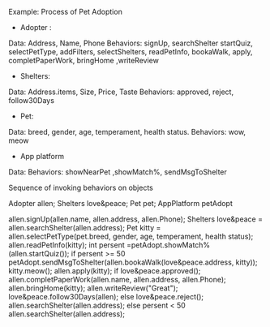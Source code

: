 Example: Process of Pet Adoption

- Adopter :

Data: Address, Name, Phone
Behaviors: signUp, searchShelter startQuiz, selectPetType, addFilters, selectShelters, readPetInfo, bookaWalk, apply, completPaperWork, bringHome ,writeReview

- Shelters:

Data: Address.items, Size, Price, Taste
Behaviors: approved, reject, follow30Days

- Pet:

Data: breed, gender, age, temperament, health status.
Behaviors: wow, meow


- App platform

Data: 
Behaviors: showNearPet ,showMatch%, sendMsgToShelter 

Sequence of invoking behaviors on objects

Adopter allen;
Shelters love&peace;
Pet pet;
AppPlatform petAdopt

allen.signUp(allen.name, allen.address, allen.Phone);
Shelters love&peace = allen.searchShelter(allen.address);
Pet kitty = allen.selectPetType(pet.breed, gender, age, temperament, health status);
allen.readPetInfo(kitty);
int persent =petAdopt.showMatch%(allen.startQuiz());
if persent >= 50
 petAdopt.sendMsgToShelter(allen.bookaWalk(love&peace.address, kitty));
 kitty.meow();
 allen.apply(kitty);
  if love&peace.approved();
   allen.completPaperWork(allen.name, allen.address, allen.Phone);
   allen.bringHome(kitty);
   allen.writeReview("Great"); 
   love&peace.follow30Days(allen);
  else love&peace.reject();
  allen.searchShelter(allen.address);
else persent < 50
allen.searchShelter(allen.address);

